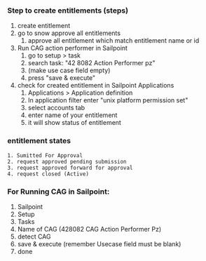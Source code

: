 ### Step to create entitlements (steps)
1. create entitlement 
2. go to snow approve all entitlements  
	1. approve all entitlement which match entitlement name or id
3. Run CAG action performer in Sailpoint  
	1. go to setup > task
	2. search task: "42 8082 Action Performer pz"
	3. (make use case field empty) 
	4. press "save & execute"
4. check for created entitlement in Sailpoint Applications
	1. Applications > Application definition 
	2. In application filter enter "unix platform permission set"
	3. select accounts tab
	4. enter name of your entitlement
	6. it will show status of entitlement

### entitlement states 
	1. Sumitted For Approval
	2. request approved pending submission
	3. request approved forward for approval
	4. request closed (Active)

### For Running CAG in Sailpoint:
1. Sailpoint
2. Setup
3. Tasks
4. Name of CAG (428082 CAG Action Performer Pz)
5. detect CAG
6. save & execute (remember Usecase field must be blank)
7. done



	 
 
 
 
 
 